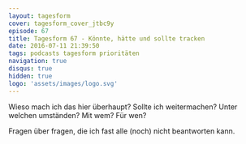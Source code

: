 ```yaml
---
layout: tagesform
cover: tagesform_cover_jtbc9y
episode: 67
title: Tagesform 67 - Könnte, hätte und sollte tracken
date: 2016-07-11 21:39:50
tags: podcasts tagesform prioritäten
navigation: true
disqus: true
hidden: true
logo: 'assets/images/logo.svg'
---
```


Wieso mach ich das hier überhaupt? Sollte ich
weitermachen? Unter welchen umständen? Mit wem?
Für wen?

<!-- more -->

Fragen über fragen, die ich fast alle (noch) nicht
beantworten kann.
